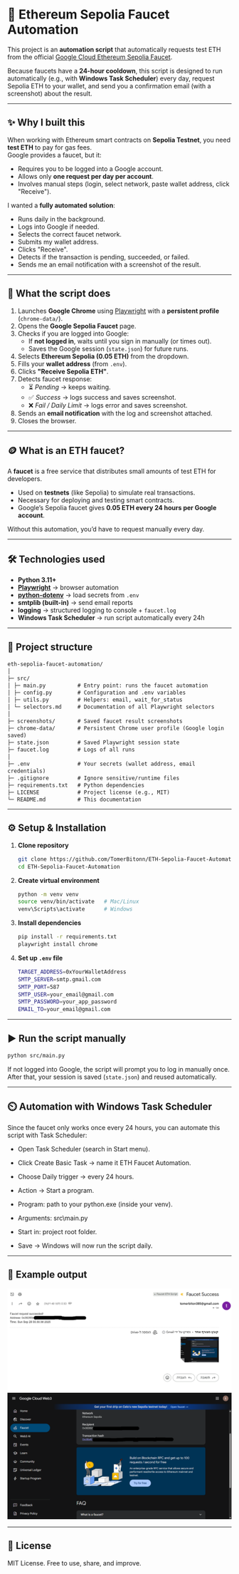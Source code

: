 # 🚰 Ethereum Sepolia Faucet Automation

This project is an **automation script** that automatically requests test ETH from the official [Google Cloud Ethereum Sepolia Faucet](https://cloud.google.com/application/web3/faucet/ethereum/sepolia).  

Because faucets have a **24-hour cooldown**, this script is designed to run automatically (e.g., with **Windows Task Scheduler**) every day, request Sepolia ETH to your wallet, and send you a confirmation email (with a screenshot) about the result.

---

## ✨ Why I built this
When working with Ethereum smart contracts on **Sepolia Testnet**, you need **test ETH** to pay for gas fees.  
Google provides a faucet, but it:
- Requires you to be logged into a Google account.  
- Allows only **one request per day per account**.  
- Involves manual steps (login, select network, paste wallet address, click "Receive").  

I wanted a **fully automated solution**:
- Runs daily in the background.  
- Logs into Google if needed.  
- Selects the correct faucet network.  
- Submits my wallet address.  
- Clicks "Receive".  
- Detects if the transaction is pending, succeeded, or failed.  
- Sends me an email notification with a screenshot of the result.  

---

## 🔄 What the script does
1. Launches **Google Chrome** using [Playwright](https://playwright.dev/) with a **persistent profile** (`chrome-data/`).  
2. Opens the **Google Sepolia Faucet** page.  
3. Checks if you are logged into Google:  
   - If **not logged in**, waits until you sign in manually (or times out).  
   - Saves the Google session (`state.json`) for future runs.  
4. Selects **Ethereum Sepolia (0.05 ETH)** from the dropdown.  
5. Fills your **wallet address** (from `.env`).  
6. Clicks **"Receive Sepolia ETH"**.  
7. Detects faucet response:  
   - ⏳ *Pending* → keeps waiting.  
   - ✅ *Success* → logs success and saves screenshot.  
   - ❌ *Fail / Daily Limit* → logs error and saves screenshot.  
8. Sends an **email notification** with the log and screenshot attached.  
9. Closes the browser.  

---

## 🪙 What is an ETH faucet?
A **faucet** is a free service that distributes small amounts of test ETH for developers.  
- Used on **testnets** (like Sepolia) to simulate real transactions.  
- Necessary for deploying and testing smart contracts.  
- Google’s Sepolia faucet gives **0.05 ETH every 24 hours per Google account**.  

Without this automation, you’d have to request manually every day.  

---

## 🛠️ Technologies used
- **Python 3.11+**  
- **[Playwright](https://playwright.dev/python/)** → browser automation  
- **[python-dotenv](https://github.com/theskumar/python-dotenv)** → load secrets from `.env`  
- **smtplib (built-in)** → send email reports  
- **logging** → structured logging to console + `faucet.log`  
- **Windows Task Scheduler** → run script automatically every 24h  

---

## 📂 Project structure
```
eth-sepolia-faucet-automation/
│
├─ src/
│ ├─ main.py          # Entry point: runs the faucet automation
│ ├─ config.py        # Configuration and .env variables
│ ├─ utils.py         # Helpers: email, wait_for_status
│ └─ selectors.md     # Documentation of all Playwright selectors
│
├─ screenshots/       # Saved faucet result screenshots
├─ chrome-data/       # Persistent Chrome user profile (Google login saved)
├─ state.json         # Saved Playwright session state
├─ faucet.log         # Logs of all runs
│
├─ .env               # Your secrets (wallet address, email credentials)
├─ .gitignore         # Ignore sensitive/runtime files
├─ requirements.txt   # Python dependencies
├─ LICENSE            # Project license (e.g., MIT)
└─ README.md          # This documentation
```

---

## ⚙️ Setup & Installation

1. **Clone repository**  
   ```bash
   git clone https://github.com/TomerBitonn/ETH-Sepolia-Faucet-Automation.git
   cd ETH-Sepolia-Faucet-Automation
   ```

2. **Create virtual environment**
    ```bash
    python -m venv venv
    source venv/bin/activate   # Mac/Linux
    venv\Scripts\activate      # Windows
    ```

3. **Install dependencies**
    ```bash
    pip install -r requirements.txt
    playwright install chrome
    ```

4. **Set up `.env` file**
    ```bash
    TARGET_ADDRESS=0xYourWalletAddress
    SMTP_SERVER=smtp.gmail.com
    SMTP_PORT=587
    SMTP_USER=your_email@gmail.com
    SMTP_PASSWORD=your_app_password
    EMAIL_TO=your_email@gmail.com
    ```

---

## ▶️ Run the script manually
```bash
python src/main.py
```

If not logged into Google, the script will prompt you to log in manually once. 
After that, your session is saved (`state.json`) and reused automatically.

---

## ⏲️ Automation with Windows Task Scheduler

Since the faucet only works once every 24 hours, you can automate this script with Task Scheduler:

- Open Task Scheduler (search in Start menu).

- Click Create Basic Task → name it ETH Faucet Automation.

- Choose Daily trigger → every 24 hours.

- Action → Start a program.

- Program: path to your python.exe (inside your venv).

- Arguments: src\main.py

- Start in: project root folder.

- Save → Windows will now run the script daily.

---

## 📸 Example output

![Email Success](example_screenshots/email_success.png)
![Faucet Success](example_screenshots/faucet_success_1759008638.png)

---

## 📜 License

MIT License. Free to use, share, and improve.
